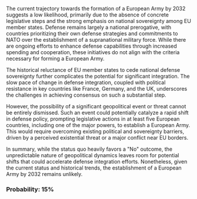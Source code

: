 The current trajectory towards the formation of a European Army by 2032 suggests a low likelihood, primarily due to the absence of concrete legislative steps and the strong emphasis on national sovereignty among EU member states. Defense remains largely a national prerogative, with countries prioritizing their own defense strategies and commitments to NATO over the establishment of a supranational military force. While there are ongoing efforts to enhance defense capabilities through increased spending and cooperation, these initiatives do not align with the criteria necessary for forming a European Army.

The historical reluctance of EU member states to cede national defense sovereignty further complicates the potential for significant integration. The slow pace of change in defense integration, coupled with political resistance in key countries like France, Germany, and the UK, underscores the challenges in achieving consensus on such a substantial step.

However, the possibility of a significant geopolitical event or threat cannot be entirely dismissed. Such an event could potentially catalyze a rapid shift in defense policy, prompting legislative actions in at least five European countries, including one of the major powers, to establish a European Army. This would require overcoming existing political and sovereignty barriers, driven by a perceived existential threat or a major conflict near EU borders.

In summary, while the status quo heavily favors a "No" outcome, the unpredictable nature of geopolitical dynamics leaves room for potential shifts that could accelerate defense integration efforts. Nonetheless, given the current status and historical trends, the establishment of a European Army by 2032 remains unlikely.

### Probability: 15%